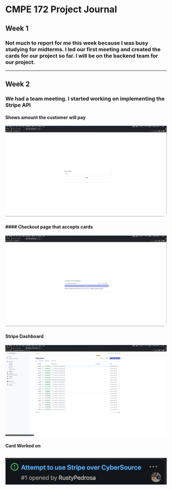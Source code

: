 # CMPE 172 Project Journal
## Week 1
### Not much to report for me this week because I was busy studying for midterms. I led our first meeting and created the cards for our project so far. I will be on the backend team for our project. 

----

## Week 2

### We had a team meeting. I started working on implementing the Stripe API
#### Shows amount the customer will pay
![amount](images/amount.png)

#### #### Checkout page that accepts cards
![checkout](images/checkout.png)

#### Stripe Dashboard
![stripe-dash](images/stripe-dash.png)

#### Card Worked on
![card](images/card.png)
-----
